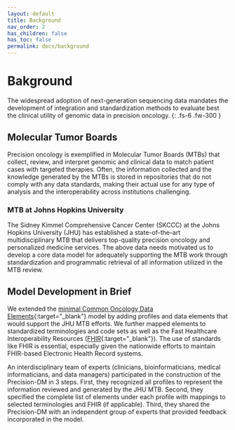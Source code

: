 ```yaml
---
layout: default
title: Background
nav_order: 2
has_children: false
has_toc: false
permalink: docs/background
---
```


# Bakground
The widespread adoption of next-generation sequencing data mandates the development of integration and standardization methods to evaluate best the clinical utility of genomic data in precision oncology. 
{: .fs-6 .fw-300 }

## Molecular Tumor Boards
Precision oncology is exemplified in Molecular Tumor Boards (MTBs) that collect, review, and interpret genomic and clinical data to match patient cases with targeted therapies. Often, the information collected and the knowledge generated by the MTBs is stored in repositories that do not comply with any data standards, making their actual use for any type of analysis and the interoperability across institutions challenging.

### MTB at Johns Hopkins University
The Sidney Kimmel Comprehensive Cancer Center (SKCCC) at the Johns Hopkins University (JHU) has established a state-of-the-art multidisciplinary MTB that delivers top-quality precision oncology and personalized medicine services. The above data needs motivated us to develop a core data model for adequately supporting the MTB work through standardization and programmatic retrieval of all information utilized in the MTB review.

## Model Development in Brief
We extended the [minimal Common Oncology Data Elements](https://build.fhir.org/ig/HL7/fhir-mCODE-ig/){:target="_blank"} model by adding profiles and data elements that would support the JHU MTB efforts. We further mapped elements to standardized terminologies and code sets as well as the Fast Healthcare Interoperability Resources ([FHIR](http://hl7.org/fhir/){:target="_blank"}). The use of standards like FHIR is essential, especially given the nationwide efforts to maintain FHIR-based Electronic Health Record systems.

An interdisciplinary team of experts (clinicians, bioinformaticians, medical informaticians, and data managers) participated in the construction of the Precision-DM in 3 steps. First, they recognized all profiles to represent the information reviewed and generated by the JHU MTB. Second, they specified the complete list of elements under each profile with mappings to selected terminologies and FHIR (if applicable). Third, they shared the Precision-DM with an independent group of experts that provided feedback incorporated in the model.
